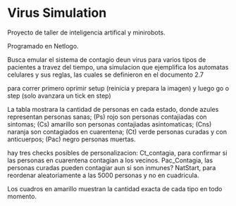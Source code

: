 # Virus Simulation

Proyecto de taller de inteligencia artifical y minirobots.

Programado en Netlogo.

Busca emular el sistema de contagio deun virus para varios tipos de pacientes a travez del tiempo, una simulacion que ejemplifica los automatas celulares y sus reglas, las cuales se definieron en el documento 2.7

para correr primero oprimir setup (reinicia y prepara la imagen) y luego go o step (solo avanzara un tick en step)

La tabla mostrara la cantidad de personas en cada estado, 
donde azules representan personas sanas; (Ps)
rojo son personas contajiadas con sintomas; (Cs)
amarillo son personas contajiadas asintomaticas; (Cns)
naranja son contagiados en cuarentena; (Ct)
verde personas curadas y con anticuerpos; (Pac)
negro personas muertas.

hay tres checks posibles de personalizacion:
Ct_contagia, para confirmar si las personas en cuarentena contagian a los vecinos.
Pac_Contagia, las personas curadas pueden contagiar aun si son inmunes?
NatStart, para reordenar aleatoriamente a las 5000 personas y no en cuadricula.

Los cuadros en amarillo muestran la cantidad exacta de cada tipo en todo momento.


